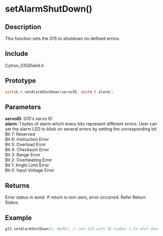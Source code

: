 # setAlarmShutDown() #

## Description ##
This function sets the G15 to shutdown on defined errors.

## Include ##
Cytron_G15Shield.h

## Prototype ##
```c
uint16_t setAlarmShutDown(servoID, uint8_t alarm);
```

## Parameters ##
**servoID**: G15's servo ID<br/>
**alarm**: 1 bytes of alarm which every bits represent different errors. User can set the alarm LED to blink on several errors by setting the corresponding bit.<br/>
Bit 7: Reserved<br/>
Bit 6: Instruction Error<br/>
Bit 5: Overload Error<br/>
Bit 4: Checksum Error<br/>
Bit 3: Range Error<br/>
Bit 2: Overheating Error<br/>
Bit 1: Angle Limit Error<br/>
Bit 0: Input Voltage Error

## Returns ##
Error status in word. If return is non-zero, error occurred. Refer Return Status.

## Example ##
```c
g15.setAlarmShutDown(1, 0x36); // Set G15 with ID number 1 to shut down on Overload Error, Checksum Error, Overheating Error and Angle Limit Error
```